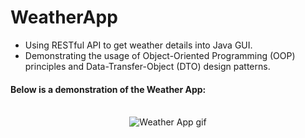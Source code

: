 # WeatherApp

- Using RESTful API to get weather details into Java GUI.
- Demonstrating the usage of Object-Oriented Programming (OOP) principles and Data-Transfer-Object (DTO) design patterns.

#### Below is a demonstration of the Weather App:
<br>
<div align="center">
  <img src="https://sirajsaleem.com/images/portfolio/weather-app.gif" alt="Weather App gif">
</div>
